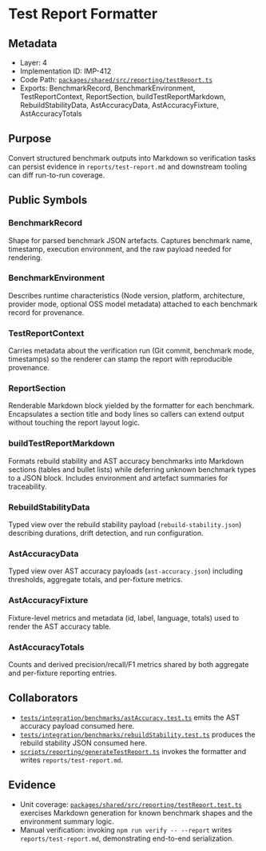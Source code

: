 # Test Report Formatter

## Metadata
- Layer: 4
- Implementation ID: IMP-412
- Code Path: [`packages/shared/src/reporting/testReport.ts`](../../../packages/shared/src/reporting/testReport.ts)
- Exports: BenchmarkRecord, BenchmarkEnvironment, TestReportContext, ReportSection, buildTestReportMarkdown, RebuildStabilityData, AstAccuracyData, AstAccuracyFixture, AstAccuracyTotals

## Purpose
Convert structured benchmark outputs into Markdown so verification tasks can persist evidence in `reports/test-report.md` and downstream tooling can diff run-to-run coverage.

## Public Symbols

### BenchmarkRecord
Shape for parsed benchmark JSON artefacts. Captures benchmark name, timestamp, execution environment, and the raw payload needed for rendering.

### BenchmarkEnvironment
Describes runtime characteristics (Node version, platform, architecture, provider mode, optional OSS model metadata) attached to each benchmark record for provenance.

### TestReportContext
Carries metadata about the verification run (Git commit, benchmark mode, timestamps) so the renderer can stamp the report with reproducible provenance.

### ReportSection
Renderable Markdown block yielded by the formatter for each benchmark. Encapsulates a section title and body lines so callers can extend output without touching the report layout logic.

### buildTestReportMarkdown
Formats rebuild stability and AST accuracy benchmarks into Markdown sections (tables and bullet lists) while deferring unknown benchmark types to a JSON block. Includes environment and artefact summaries for traceability.

### RebuildStabilityData
Typed view over the rebuild stability payload (`rebuild-stability.json`) describing durations, drift detection, and run configuration.

### AstAccuracyData
Typed view over AST accuracy payloads (`ast-accuracy.json`) including thresholds, aggregate totals, and per-fixture metrics.

### AstAccuracyFixture
Fixture-level metrics and metadata (id, label, language, totals) used to render the AST accuracy table.

### AstAccuracyTotals
Counts and derived precision/recall/F1 metrics shared by both aggregate and per-fixture reporting entries.

## Collaborators
- [`tests/integration/benchmarks/astAccuracy.test.ts`](../../../tests/integration/benchmarks/astAccuracy.test.ts) emits the AST accuracy payload consumed here.
- [`tests/integration/benchmarks/rebuildStability.test.ts`](../../../tests/integration/benchmarks/rebuildStability.test.ts) produces the rebuild stability JSON consumed here.
- [`scripts/reporting/generateTestReport.ts`](../../../scripts/reporting/generateTestReport.ts) invokes the formatter and writes `reports/test-report.md`.

## Evidence
- Unit coverage: [`packages/shared/src/reporting/testReport.test.ts`](../../../packages/shared/src/reporting/testReport.test.ts) exercises Markdown generation for known benchmark shapes and the environment summary logic.
- Manual verification: invoking `npm run verify -- --report` writes `reports/test-report.md`, demonstrating end-to-end serialization.
